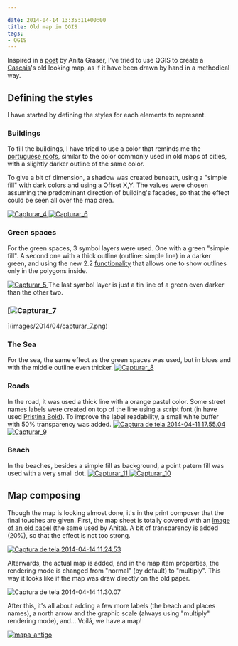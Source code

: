 ```yaml
---

date: 2014-04-14 13:35:11+00:00
title: Old map in QGIS
tags:
- QGIS
---
```


Inspired in a [post](http://anitagraser.com/2013/07/29/vintage-map-design-using-qgis/) by Anita Graser, I've tried to use QGIS to create a [Cascais](http://www.openstreetmap.org/#map=16/38.6967/-9.4156)'s old looking map, as if it have been drawn by hand in a methodical way.


## Defining the styles


I have started by defining the styles for each elements to represent.


### Buildings


To fill the buildings, I have tried to use a color that reminds me the [portuguese roofs](http://olhares.sapo.pt/client/files/foto/big/517/5174082.jpg), similar to the color commonly used in old maps of cities, with a slightly darker outline of the same color.

To give a bit of dimension, a shadow was created beneath, using a "simple fill" with dark colors and using a Offset X,Y. The values were chosen assuming the predominant direction of building's facades, so that the effect could be seen all over the map area.

[![Capturar_4](images/2014/04/capturar_4.png)
](images/2014/04/capturar_4.png)[![Capturar_6](images/2014/04/capturar_6.png)
](images/2014/04/capturar_6.png)


### Green spaces


For the green spaces, 3 symbol layers were used. One with a green "simple fill". A second one with a thick outline (outline: simple line) in a darker green, and using the new 2.2 [functionality](http://changelog.linfiniti.com/qgis/version/21/#115) that allows one to show outlines only in the polygons inside.

[![Capturar_5](images/2014/04/capturar_5.png)
](images/2014/04/capturar_5.png)The last symbol layer is just a tin line of a green even darker than the other two.


### [![Capturar_7](images/2014/04/capturar_7.png)
](images/2014/04/capturar_7.png)




### The Sea


For the sea, the same effect as the green spaces was used, but in blues and with the middle outline even thicker.
[![Capturar_8](images/2014/04/capturar_8.png)
](images/2014/04/capturar_8.png)


### Roads


In the road, it was used a thick line with a orange pastel color. Some street names labels were created on top of the line using a script font (in have used [Pristina Bold](http://ufonts.com/fonts/pristina.html)). To improve the label readability, a small white buffer with 50% transparency was added.
[![Captura de tela 2014-04-11 17.55.04](images/2014/04/captura-de-tela-2014-04-11-17-55-04.png)
![Capturar_9](images/2014/04/capturar_9.png)
](images/2014/04/capturar_9.png)


### Beach


In the beaches, besides a simple fill as background, a point patern fill was used with a very small dot.
[![Capturar_11](images/2014/04/capturar_11.png)
](images/2014/04/capturar_11.png)[![Capturar_10](images/2014/04/capturar_10.png)
](images/2014/04/capturar_10.png)


## Map composing


Though the map is looking almost done, it's in the print composer that the final touches are given. First, the map sheet is totally covered with an [image of an old papel](http://lostandtaken.com/gallery/antique7.html) (the same used by Anita). A bit of transparency is added (20%), so that the effect is not too strong.

[![Captura de tela 2014-04-14 11.24.53](images/2014/04/captura-de-tela-2014-04-14-11-24-53.png)
](images/2014/04/captura-de-tela-2014-04-14-11-24-53.png)

Alterwards, the actual map is added, and in the map item properties, the rendering mode is changed from "normal" (by default) to "multiply". This way it looks like if the map was draw directly on the old paper.

![Captura de tela 2014-04-14 11.30.07](images/2014/04/captura-de-tela-2014-04-14-11-30-07.png)


After this, it's all about adding a few more labels (the beach and places names), a north arrow and the graphic scale (always using "multiply" rendering mode), and... Voilá, we have a map!

[![mapa_antigo](images/2014/04/mapa_antigo.jpg?w=584)
](images/2014/04/mapa_antigo.jpg)
